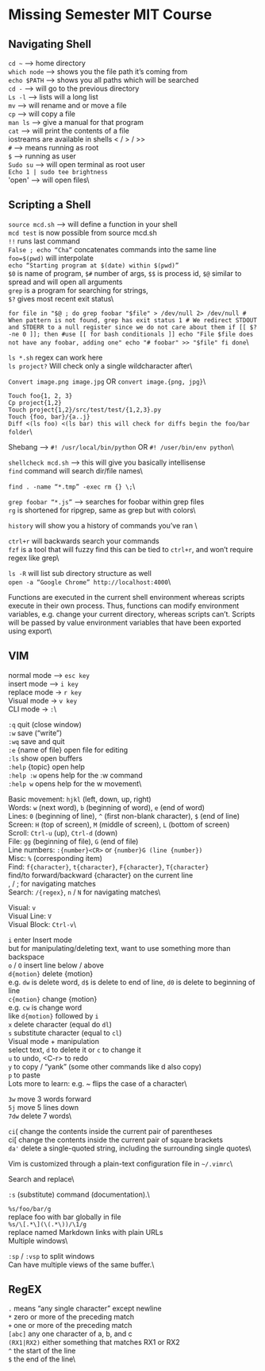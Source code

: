 # Missing Semester MIT Course

## Navigating Shell
`cd ~` --> home directory\
`which node` --> shows you the file path it’s coming from \
`echo $PATH` --> shows you all paths which will be searched\
`cd -` --> will go to the previous directory\
`Ls -l` --> lists will a long list\
`mv` --> will rename and or move a file\
`cp` --> will copy a file\
`man ls` --> give a manual for that program\
`cat` --> will print the contents of a file\
iostreams are available in shells < / > / >>\
`#` --> means running as root\
`$` --> running as user\
`Sudo su` --> will open terminal as root user\
`Echo 1 | sudo tee brightness`\
'open' --> will open files\

## Scripting a Shell
`source mcd.sh` --> will define a function in your shell\
`mcd test` is now possible from source mcd.sh\
`!!` runs last command\
`False ; echo “Cha”` concatenates commands into the same line\
`foo=$(pwd)` will interpolate\
`echo “Starting program at $(date) within $(pwd)”`\
`$0` is name of program, `$#` number of args, `$$` is process id, `$@` similar to spread and will open all arguments\
`grep` is a program for searching for strings, \
`$?` gives most recent exit status\

`
for file in "$@ ; do
    grep foobar "$file" > /dev/null 2> /dev/null
    # When pattern is not found, grep has exit status 1
    # We redirect STDOUT and STDERR to a null register since we do not care about them
    if [[ $? -ne 0 ]]; then #use [[ for bash conditionals ]]
        echo "File $file does not have any foobar, adding one"
        echo "# foobar" >> "$file"
    fi
done
`\

`ls *.sh` regex can work here\
`ls project?` Will check only a single wildcharacter after\

`Convert image.png image.jpg` OR `convert image.{png, jpg}`\

`Touch foo{1, 2, 3}`\
`Cp project{1,2}`\
`Touch project{1,2}/src/test/test/{1,2,3}.py`\
`Touch {foo, bar}/{a..j}`\
`Diff <(ls foo) <(ls bar) this will check for diffs begin the foo/bar folder`\

Shebang —> `#! /usr/local/bin/python` OR `#! /user/bin/env python`\

`shellcheck mcd.sh` —> this will give you basically intellisense\
`find` command will search dir/file names\

`find . -name “*.tmp” -exec rm {} \;`\

`grep foobar “*.js”` —> searches for foobar within grep files\
`rg` is shortened for ripgrep, same as grep but with colors\

`history` will show you a history of commands you’ve ran \

`ctrl+r` will backwards search your commands\
`fzf` is a tool that will fuzzy find this can be tied to `ctrl+r`, and won’t require regex like grep\

`ls -R` will list sub directory structure as well\
`open -a “Google Chrome” http://localhost:4000`\

Functions are executed in the current shell environment whereas scripts execute in their own process. Thus, functions can modify environment variables, e.g. change your current directory, whereas scripts can’t. Scripts will be passed by value environment variables that have been exported using export\

## VIM
normal mode —> `esc key`\
insert mode —> `i key`\
replace mode -> `r key`\
Visual mode -> `v key`\
CLI mode -> `:`\

`:q` quit (close window)\
`:w` save (“write”)\
`:wq` save and quit\
`:e` {name of file} open file for editing\
`:ls` show open buffers\
`:help` {topic} open help\
`:help :w` opens help for the :w command\
`:help w` opens help for the w movement\

Basic movement: `hjkl` (left, down, up, right)\
Words: `w` (next word), `b` (beginning of word), `e` (end of word)\
Lines: `0` (beginning of line), `^` (first non-blank character), `$` (end of line)\
Screen: `H` (top of screen), `M` (middle of screen), `L` (bottom of screen)\
Scroll: `Ctrl-u` (up), `Ctrl-d` (down)\
File: `gg` (beginning of file), `G` (end of file)\
Line numbers: `:{number}<CR>` or `{number}G (line {number})`\
Misc: `%` (corresponding item)\
Find: `f{character}`, `t{character}`, `F{character}`, `T{character}`\
find/to forward/backward {character} on the current line\
, / ; for navigating matches\
Search: `/{regex}`, `n` / `N` for navigating matches\

Visual: `v`\
Visual Line: `V`\
Visual Block: `Ctrl-v`\

`i` enter Insert mode\
but for manipulating/deleting text, want to use something more than backspace\
`o` / `O` insert line below / above\
`d{motion}` delete {motion}\
e.g. `dw` is delete word, `d$` is delete to end of line, `d0` is delete to beginning of line\
`c{motion}` change {motion}\
e.g. `cw` is change word\
like `d{motion}` followed by `i`\
`x` delete character (equal do `dl`)\
`s` substitute character (equal to `cl`)\
Visual mode + manipulation\
select text, `d` to delete it or `c` to change it\
`u` to undo, \<C-r> to redo\
`y` to copy / “yank” (some other commands like d also copy)\
`p` to paste\
Lots more to learn: e.g. ~ flips the case of a character\

`3w` move 3 words forward\
`5j` move 5 lines down\
`7dw` delete 7 words\

`ci`( change the contents inside the current pair of parentheses\
ci[ change the contents inside the current pair of square brackets\
`da'` delete a single-quoted string, including the surrounding single quotes\

Vim is customized through a plain-text configuration file in `~/.vimrc`\

Search and replace\

`:s` (substitute) command (documentation).\

`%s/foo/bar/g`\
replace foo with bar globally in file\
`%s/\[.*\](\(.*\))/\1/g`\
replace named Markdown links with plain URLs\
Multiple windows\

`:sp` / `:vsp` to split windows\
Can have multiple views of the same buffer.\

## RegEX

`.` means “any single character” except newline\
`*` zero or more of the preceding match\
`+` one or more of the preceding match\
`[abc]` any one character of a, b, and c\
`(RX1|RX2)` either something that matches RX1 or RX2\
`^` the start of the line\
`$` the end of the line\

